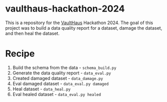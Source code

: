 # vaulthaus-hackathon-2024

This is a repository for the [VaultHaus](https://www.vaulthaus.health/) Hackathon 2024. 
The goal of this project was to build a data quality report for a dataset, damage the dataset, and then heal the dataset.

# Recipe

1. Build the schema from the data - `schema_build.py`
2. Generate the data quality report - `data_eval.py`
3. Created damaged dataset - `data_damage.py`
4. Eval damaged dataset - `data_eval.py damaged`
5. Heal dataset - `data_heal.py`
6. Eval healed dataset - `data_eval.py healed`
